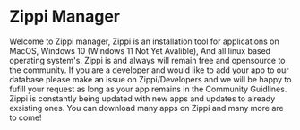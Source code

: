 # Zippi Manager
Welcome to Zippi manager, Zippi is an installation tool for applications on MacOS, Windows 10 (Windows 11 Not Yet Avalible), And all linux based
operating system's. Zippi is  and always will remain free and opensource to the community. If you are a developer and would like to add your 
app to our database please make an issue on Zippi/Developers and we will be happy to fufill your request as long as your app remains in the
Community Guidlines. Zippi is constantly being updated with new apps and updates to already exsisting ones. You can download many apps on Zippi 
and many more are to come!
